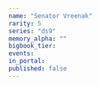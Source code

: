 ```yaml
---
name: "Senator Vreenak"
rarity: 5
series: "ds9"
memory_alpha: ""
bigbook_tier:
events:
in_portal:
published: false
---
```

